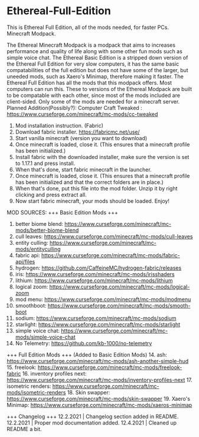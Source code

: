 # Ethereal-Full-Edition
This is Ethereal Full Edition, all of the mods needed, for faster PCs. Minecraft Modpack.

The Ethereal Minecraft Modpack is a modpack that aims to increases performance and quality of life along with some other fun mods such as simple voice chat. 
The Ethereal Basic Edition is a stripped down version of the Ethereal Full Edition for very slow computers, it has the same basic compatabilities of the full edition but does not have some of the larger, but uneeded mods, such as Xaero's Minimap, therefore making it faster.
The Ethereal Full Edition has all the mods that this modpack offers. Most computers can run this.
These to versions of the Ethereal Modpack are built to be compatable with each other, since most of the mods included are client-sided. Only some of the mods are needed for a minecraft server.
Planned Addition(Possibly?): Computer Craft Tweaked : https://www.curseforge.com/minecraft/mc-mods/cc-tweaked

1. Mod installation instruction. (Fabric)
2. Download fabric installer. https://fabricmc.net/use/
3. Start vanilla minecraft (version you want to download)
4. Once minecraft is loaded, close it. (This ensures that a minecraft profile has been initialized.)
5. Install fabric with the downloaded installer, make sure the version is set to 1.17.1 and press install.
6. When that's done, start fabric minecraft in the launcher.
7. Once minecraft is loaded, close it. (This ensures that a minecraft profile has been initialized and that the correct folders are in place.)
8. When that's done, put this file into the mod folder. Unzip it by right clicking and press extract all.
9. Now start fabric minecraft, your mods should be loaded. Enjoy!

MOD SOURCES:
+++ Basic Edition Mods +++
1. better biome blend: https://www.curseforge.com/minecraft/mc-mods/better-biome-blend
2. cull leaves: https://www.curseforge.com/minecraft/mc-mods/cull-leaves
3. entity culling: https://www.curseforge.com/minecraft/mc-mods/entityculling
3. fabric api: https://www.curseforge.com/minecraft/mc-mods/fabric-api/files
4. hydrogen: https://github.com/CaffeineMC/hydrogen-fabric/releases
5. iris: https://www.curseforge.com/minecraft/mc-mods/irisshaders
6. lithium: https://www.curseforge.com/minecraft/mc-mods/lithium
7. logical zoom: https://www.curseforge.com/minecraft/mc-mods/logical-zoom 
8. mod menu: https://www.curseforge.com/minecraft/mc-mods/modmenu
9. smoothboot: https://www.curseforge.com/minecraft/mc-mods/smooth-boot
10. sodium: https://www.curseforge.com/minecraft/mc-mods/sodium
11. starlight: https://www.curseforge.com/minecraft/mc-mods/starlight
12. simple voice chat: https://www.curseforge.com/minecraft/mc-mods/simple-voice-chat
13. No Telemetry: https://github.com/kb-1000/no-telemetry

+++ Full Edition Mods +++ (Added to Basic Edition Mods)
14. ash: https://www.curseforge.com/minecraft/mc-mods/ash-another-simple-hud
15. freelook: https://www.curseforge.com/minecraft/mc-mods/freelook-fabric
16. inventory profiles next: https://www.curseforge.com/minecraft/mc-mods/inventory-profiles-next
17. isometric renders: https://www.curseforge.com/minecraft/mc-mods/isometric-renders
18. Skin swapper: https://www.curseforge.com/minecraft/mc-mods/skin-swapper
19. Xaero's Minimap: https://www.curseforge.com/minecraft/mc-mods/xaeros-minimap

+++ Changelog +++
12.2.2021 | Changelog section added in README.
12.2.2021 | Proper mod documentation added.
12.4.2021 | Cleaned up README a bit.
